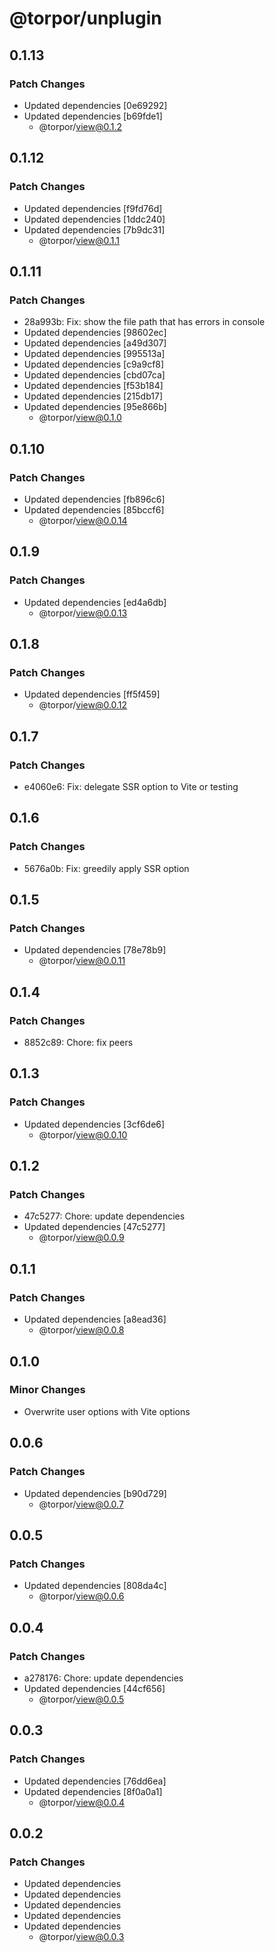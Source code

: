 # @torpor/unplugin

## 0.1.13

### Patch Changes

- Updated dependencies [0e69292]
- Updated dependencies [b69fde1]
  - @torpor/view@0.1.2

## 0.1.12

### Patch Changes

- Updated dependencies [f9fd76d]
- Updated dependencies [1ddc240]
- Updated dependencies [7b9dc31]
  - @torpor/view@0.1.1

## 0.1.11

### Patch Changes

- 28a993b: Fix: show the file path that has errors in console
- Updated dependencies [98602ec]
- Updated dependencies [a49d307]
- Updated dependencies [995513a]
- Updated dependencies [c9a9cf8]
- Updated dependencies [cbd07ca]
- Updated dependencies [f53b184]
- Updated dependencies [215db17]
- Updated dependencies [95e866b]
  - @torpor/view@0.1.0

## 0.1.10

### Patch Changes

- Updated dependencies [fb896c6]
- Updated dependencies [85bccf6]
  - @torpor/view@0.0.14

## 0.1.9

### Patch Changes

- Updated dependencies [ed4a6db]
  - @torpor/view@0.0.13

## 0.1.8

### Patch Changes

- Updated dependencies [ff5f459]
  - @torpor/view@0.0.12

## 0.1.7

### Patch Changes

- e4060e6: Fix: delegate SSR option to Vite or testing

## 0.1.6

### Patch Changes

- 5676a0b: Fix: greedily apply SSR option

## 0.1.5

### Patch Changes

- Updated dependencies [78e78b9]
  - @torpor/view@0.0.11

## 0.1.4

### Patch Changes

- 8852c89: Chore: fix peers

## 0.1.3

### Patch Changes

- Updated dependencies [3cf6de6]
  - @torpor/view@0.0.10

## 0.1.2

### Patch Changes

- 47c5277: Chore: update dependencies
- Updated dependencies [47c5277]
  - @torpor/view@0.0.9

## 0.1.1

### Patch Changes

- Updated dependencies [a8ead36]
  - @torpor/view@0.0.8

## 0.1.0

### Minor Changes

- Overwrite user options with Vite options

## 0.0.6

### Patch Changes

- Updated dependencies [b90d729]
  - @torpor/view@0.0.7

## 0.0.5

### Patch Changes

- Updated dependencies [808da4c]
  - @torpor/view@0.0.6

## 0.0.4

### Patch Changes

- a278176: Chore: update dependencies
- Updated dependencies [44cf656]
  - @torpor/view@0.0.5

## 0.0.3

### Patch Changes

- Updated dependencies [76dd6ea]
- Updated dependencies [8f0a0a1]
  - @torpor/view@0.0.4

## 0.0.2

### Patch Changes

- Updated dependencies
- Updated dependencies
- Updated dependencies
- Updated dependencies
- Updated dependencies
  - @torpor/view@0.0.3
